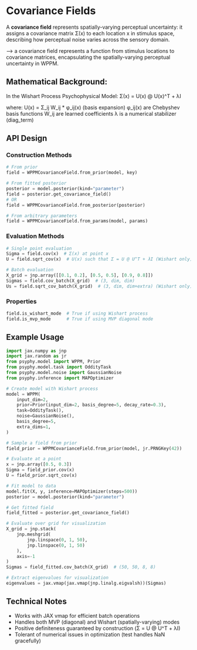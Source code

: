 # Covariance Fields

A **covariance field** represents spatially-varying perceptual uncertainty:
it assigns a covariance matrix Σ(x) to each location x in stimulus space,
describing how perceptual noise varies across the sensory domain.

--> a covariance field represents a function from stimulus locations to covariance
matrices, encapsulating the spatially-varying perceptual uncertainty in WPPM.

## Mathematical Background:
In the Wishart Process Psychophysical Model:
    Σ(x) = U(x) @ U(x)^T + λI

where:
    U(x) = Σ_ij W_ij * φ_ij(x)  (basis expansion)
    φ_ij(x) are Chebyshev basis functions
    W_ij are learned coefficients
    λ is a numerical stabilizer (diag_term)

## API Design

### Construction Methods

```python
# From prior
field = WPPMCovarianceField.from_prior(model, key)

# From fitted posterior
posterior = model.posterior(kind="parameter")
field = posterior.get_covariance_field()
# OR
field = WPPMCovarianceField.from_posterior(posterior)

# From arbitrary parameters
field = WPPMCovarianceField.from_params(model, params)
```

### Evaluation Methods

```python
# Single point evaluation
Sigma = field.cov(x)  # Σ(x) at point x
U = field.sqrt_cov(x)  # U(x) such that Σ = U @ U^T + λI (Wishart only)

# Batch evaluation
X_grid = jnp.array([[0.1, 0.2], [0.5, 0.5], [0.9, 0.8]])
Sigmas = field.cov_batch(X_grid)  # (3, dim, dim)
Us = field.sqrt_cov_batch(X_grid)  # (3, dim, dim+extra) (Wishart only)
```

### Properties

```python
field.is_wishart_mode  # True if using Wishart process
field.is_mvp_mode      # True if using MVP diagonal mode
```


## Example Usage

```python
import jax.numpy as jnp
import jax.random as jr
from psyphy.model import WPPM, Prior
from psyphy.model.task import OddityTask
from psyphy.model.noise import GaussianNoise
from psyphy.inference import MAPOptimizer

# Create model with Wishart process
model = WPPM(
    input_dim=2,
    prior=Prior(input_dim=2, basis_degree=5, decay_rate=0.3),
    task=OddityTask(),
    noise=GaussianNoise(),
    basis_degree=5,
    extra_dims=1,
)

# Sample a field from prior
field_prior = WPPMCovarianceField.from_prior(model, jr.PRNGKey(42))

# Evaluate at a point
x = jnp.array([0.5, 0.3])
Sigma = field_prior.cov(x)
U = field_prior.sqrt_cov(x)

# Fit model to data
model.fit(X, y, inference=MAPOptimizer(steps=500))
posterior = model.posterior(kind="parameter")

# Get fitted field
field_fitted = posterior.get_covariance_field()

# Evaluate over grid for visualization
X_grid = jnp.stack(
    jnp.meshgrid(
        jnp.linspace(0, 1, 50),
        jnp.linspace(0, 1, 50)
    ),
    axis=-1
)
Sigmas = field_fitted.cov_batch(X_grid)  # (50, 50, 8, 8)

# Extract eigenvalues for visualization
eigenvalues = jax.vmap(jax.vmap(jnp.linalg.eigvalsh))(Sigmas)
```


## Technical Notes

- Works with JAX vmap for efficient batch operations
- Handles both MVP (diagonal) and Wishart (spatially-varying) modes
- Positive definiteness guaranteed by construction (Σ = U @ U^T + λI)
- Tolerant of numerical issues in optimization (test handles NaN gracefully)
